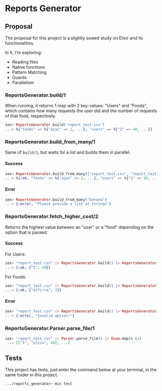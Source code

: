 # Reports Generator

## Proposal
The proposal for this project is a slightly sowed study on Elixir and its functionalities.<br>

In it, I'm exploring:
- Reading files
- Native functions
- Pattern Matching
- Guards
- Parallelism

### ReportsGenerator.build/1
When running, it returns 1 map with 2 key-values: "Users" and "Foods", which contains how many requests the user did and the number of requests of that food, respectively.

```elixir
iex> ReportsGenerator.build("report_test.csv")
...> %{"foods" => %{"açaí" => 1, ...}, "users" => %{"1" => 48, ...}}
```

### ReportsGenerator.build_from_many/1
Same of `build/1`, but waits for a list and builds them in parallel.

#### Success
```elixir
iex> ReportsGenerator.build_from_many(["report_test.csv", "report_test.csv"])
...> %{:ok, "foods" => %{"açaí" => 2, ...}, "users" => %{"1" => 96, ...}}
```

#### Error
```elixir
iex> ReportsGenerator.build_from_many("banana")
...> {:error, "Please provide a list of strings"}
```

### ReportsGenerator.fetch_higher_cost/2
Returns the highest value between an "user" or a "food" depending on the option that is passed.

#### Success
For Users:
```elixir
iex> "report_test.csv" |> ReportsGenerator.build() |> ReportsGenerator.fetch_higher_cost("users")
...> {:ok, {"5", 49}}
```
For Foods:
```elixir
iex> "report_test.csv" |> ReportsGenerator.build() |> ReportsGenerator.fetch_higher_cost("foods")
...> {:ok, {"esfirra", 3}}
```

#### Error
```elixir
iex> "report_test.csv" |> ReportsGenerator.build() |> ReportsGenerator.fetch_higher_cost("bananas")
...> {:error, "Invalid option!"}
```

### ReportsGenerator.Parser.parse_file/1

```elixir
iex> "report_test.csv" |> Parser.parse_file() |> Enum.map(& &1)
...> [["1", "pizza", 48], ...]
```

## Tests

This project has tests, just enter the command below at your terminal, in the same folder in this project.
```sh
.../reports_generator> mix test
```